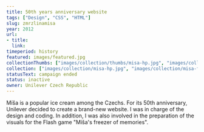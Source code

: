 ```yaml
---
title: 50th years anniversary website 
tags: ["Design", "CSS", "HTML"]
slug: zmrzlinamisa
year: 2012
url:
- title:
  link:
timeperiod: history
featured: images/featured.jpg
collectionThumbs: ["images/collection/thumbs/misa-hp.jpg", "images/collection/thumbs/misa-freezer-1.jpg", "images/collection/thumbs/misa-freezer-2.jpg"]
collection: ["images/collection/misa-hp.jpg", "images/collection/misa-freezer-1.jpg", "images/collection/misa-freezer-2.jpg"]
statusText: campaign ended
status: inactive
owner: Unilever Czech Republic
---
```

Míša is a popular ice cream among the Czechs. For its 50th anniversary, Unilever decided to create a brand-new website. I was in charge of the design and coding.
In addition, I was also involved in the preparation of the visuals for the Flash game "Míša's freezer of memories".


